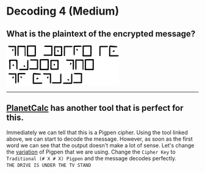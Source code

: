 # Decoding 4 (Medium)
## What is the plaintext of the encrypted message?

![decode4](decoding4.png)

---

## [PlanetCalc](https://planetcalc.com/7842/) has another tool that is perfect for this.

Immediately we can tell that this is a Pigpen cipher. Using the tool linked above, we can start to decode the message. However, as soon as the first word we can see that the output doesn't make a lot of sense. Let's change the [variation](https://www.boxentriq.com/code-breaking/pigpen-cipher) of Pigpen that we are using. Change the `Cipher Key` to `Traditional (# X # X) Pigpen` and the message decodes perfectly. <br>
`THE DRIVE IS UNDER THE TV STAND`